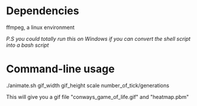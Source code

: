 # Dependencies
ffmpeg, a linux environment

_P.S you could totally run this on Windows if you can convert the shell script into a bash script_

# Command-line usage

./animate.sh gif\_width gif\_height scale number\_of\_tick/generations

This will give you a gif file "conways\_game\_of\_life.gif" and "heatmap.pbm"
